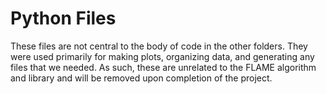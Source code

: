 # Python Files

These files are not central to the body of code in the other folders. They were used primarily for making plots, organizing data, and generating any files that we needed. As such, these are unrelated to the FLAME algorithm and library and will be removed upon completion of the project.
